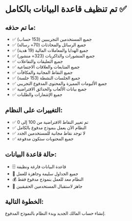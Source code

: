 # تم تنظيف قاعدة البيانات بالكامل ✅

## ما تم حذفه:
- ✅ جميع المستخدمين التجريبيين (153 حساب)
- ✅ جميع الرسائل والمحادثات (70+ رسالة)
- ✅ جميع الهدايا والمعاملات المالية (19 هدية)
- ✅ جميع المنشورات والذاكريات (323+ منشور)
- ✅ جميع التعليقات والتفاعلات
- ✅ جميع المتابعات والعلاقات الاجتماعية
- ✅ جميع النقاط المجانية والمكافآت
- ✅ جميع الجلسات النشطة (153 جلسة)
- ✅ جميع الألبومات المميزة والمحتوى المدفوع التجريبي
- ✅ جميع بيانات الألعاب والحدائق الافتراضية
- ✅ جميع الإشعارات والطلبات

## التغييرات على النظام:
- ✅ تم تغيير النقاط الافتراضية من 100 إلى 0
- ✅ النظام الآن يعمل بنموذج مدفوع بالكامل
- ✅ لا توجد نقاط مجانية للمستخدمين الجدد
- ✅ جميع المحتويات ستكون مدفوعة

## حالة قاعدة البيانات:
- 🗄️ قاعدة البيانات فارغة ونظيفة
- 🔧 جميع الجداول سليمة وجاهزة للعمل
- 💰 النظام معد للعمل بنموذج مدفوع فقط
- 🚀 جاهز لاستقبال المستخدمين الحقيقيين

## الخطوة التالية:
إنشاء حساب المالك الجديد وبدء النظام بالنموذج المدفوع.